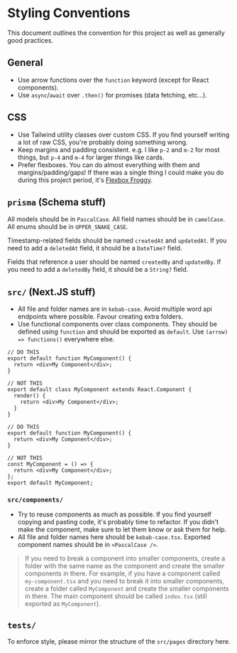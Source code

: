 # Styling Conventions

This document outlines the convention for this project as well as generally good practices.

## General

- Use arrow functions over the `function` keyword (except for React components).
- Use `async`/`await` over `.then()` for promises (data fetching, etc...).

## CSS

- Use Tailwind utility classes over custom CSS. If you find yourself writing a lot of raw CSS, you're probably doing something wrong.
- Keep margins and padding consistent. e.g. I like `p-2` and `m-2` for most things, but `p-4` and `m-4` for larger things like cards.
- Prefer flexboxes. You can do almost everything with them and margins/padding/gaps! If there was a single thing I could make you do during this project period, it's [Flexbox Froggy](https://flexboxfroggy.com/).

## `prisma` (Schema stuff)

All models should be in `PascalCase`. All field names should be in `camelCase`. All enums should be in `UPPER_SNAKE_CASE`.

Timestamp-related fields should be named `createdAt` and `updatedAt`. If you need to add a `deletedAt` field, it should be a `DateTime?` field.

Fields that reference a user should be named `createdBy` and `updatedBy`. If you need to add a `deletedBy` field, it should be a `String?` field.

## `src/` (Next.JS stuff)

- All file and folder names are in `kebab-case`. Avoid multiple word api endpoints where possible. Favour creating extra folders.
- Use functional components over class components. They should be defined using `function` and should be exported as `default`. Use `(arrow) => functions()` everywhere else.

```tsx
// DO THIS
export default function MyComponent() {
  return <div>My Component</div>;
}

// NOT THIS
export default class MyComponent extends React.Component {
  render() {
    return <div>My Component</div>;
  }
}
```

```tsx
// DO THIS
export default function MyComponent() {
  return <div>My Component</div>;
}

// NOT THIS
const MyComponent = () => {
  return <div>My Component</div>;
};
export default MyComponent;
```

### `src/components/`

- Try to reuse components as much as possible. If you find yourself copying and pasting code, it's probably time to refactor. If you didn't make the component, make sure to let them know or ask them for help.
- All file and folder names here should be `kebab-case.tsx`. Exported component names should be in `<PascalCase />`.

> If you need to break a component into smaller components, create a folder with the same name as the component and create the smaller components in there. For example, if you have a component called `my-component.tsx` and you need to break it into smaller components, create a folder called `MyComponent` and create the smaller components in there. The main component should be called `index.tsx` (still exported as `MyComponent`).

## `tests/`

To enforce style, please mirror the structure of the `src/pages` directory here.
